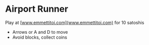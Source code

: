 # Airport Runner
Play at [www.emmettitoi.com](www.emmettitoi.com) for 10 satoshis

 - Arrows or A and D to move
 - Avoid blocks, collect coins
